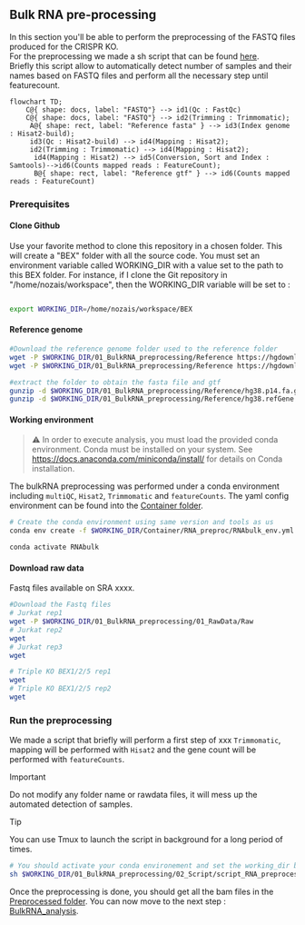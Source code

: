 ## Bulk RNA pre-processing

In this section you'll be able to perform the preprocessing of the FASTQ files produced for the CRISPR KO.\
For the preprocessing we made a sh script that can be found [here](/01_BulkRNA_preprocessing/02_Script/script_RNA_preprocess_GIT.sh).\
Briefly this script allow to automatically detect number of samples and their names based on FASTQ files and perform all the necessary step until featurecount.

```mermaid
flowchart TD;
	C@{ shape: docs, label: "FASTQ"} --> id1(Qc : FastQc)
	C@{ shape: docs, label: "FASTQ"} --> id2(Trimming : Trimmomatic);
     A@{ shape: rect, label: "Reference fasta" } --> id3(Index genome : Hisat2-build);
     id3(Qc : Hisat2-build) --> id4(Mapping : Hisat2);
     id2(Trimming : Trimmomatic) --> id4(Mapping : Hisat2);
      id4(Mapping : Hisat2) --> id5(Conversion, Sort and Index : Samtools)-->id6(Counts mapped reads : FeatureCount);
      B@{ shape: rect, label: "Reference gtf" } --> id6(Counts mapped reads : FeatureCount)

```




### Prerequisites

#### Clone Github

Use your favorite method to clone this repository in a chosen folder. This will create a "BEX" folder with all the source code.
You must set an environment variable called WORKING_DIR with a value set to the path to this BEX folder. For instance, if I clone the Git repository in "/home/nozais/workspace", then the WORKING_DIR variable will be set to :

```bash

export WORKING_DIR=/home/nozais/workspace/BEX

```

#### Reference genome

```bash
#Download the reference genome folder used to the reference folder
wget -P $WORKING_DIR/01_BulkRNA_preprocessing/Reference https://hgdownload.soe.ucsc.edu/goldenPath/hg38/bigZips/p14/hg38.p14.fa.gz
wget -P $WORKING_DIR/01_BulkRNA_preprocessing/Reference https://hgdownload.soe.ucsc.edu/goldenPath/hg38/bigZips/genes/hg38.refGene.gtf.gz

#extract the folder to obtain the fasta file and gtf
gunzip -d $WORKING_DIR/01_BulkRNA_preprocessing/Reference/hg38.p14.fa.gz
gunzip -d $WORKING_DIR/01_BulkRNA_preprocessing/Reference/hg38.refGene.gtf.gz

```

#### Working environment
> :warning: In order to execute analysis, you must load the provided conda environment. Conda must be installed on your system. See https://docs.anaconda.com/miniconda/install/ for details on Conda installation.

The bulkRNA preprocessing was performed under a conda environment including `multiQC`, `Hisat2`, `Trimmomatic` and `featureCounts`.
The yaml config environment can be found into the [Container folder](Container/RNA_preproc).
```bash
# Create the conda environment using same version and tools as us
conda env create -f $WORKING_DIR/Container/RNA_preproc/RNAbulk_env.yml

conda activate RNAbulk
```

#### Download raw data

Fastq files available on SRA xxxx.
```bash
#Download the Fastq files
# Jurkat rep1
wget -P $WORKING_DIR/01_BulkRNA_preprocessing/01_RawData/Raw
# Jurkat rep2
wget
# Jurkat rep3
wget

# Triple KO BEX1/2/5 rep1
wget 
# Triple KO BEX1/2/5 rep2
wget
```


### Run the preprocessing

We made a script that briefly will perform a first step of xxx `Trimmomatic`, mapping will be performed with `Hisat2` and the gene count will be performed with `featureCounts`.

> [!Important]  
> Do not modify any folder name or rawdata files, it will mess up the automated detection of samples.

> [!TIP]  
> You can use Tmux to launch the script in background for a long period of times.

```bash
# You should activate your conda environement and set the working_dir before launching the script : see prerequisite section.
sh $WORKING_DIR/01_BulkRNA_preprocessing/02_Script/script_RNA_preprocess.sh

```
Once the preprocessing is done, you should get all the bam files in the [Preprocessed folder](01_BulkRNA_preprocessing/03_Preprocessed/).
You can now move to the next step : [BulkRNA_analysis](03_BulkRNA_analysis/).